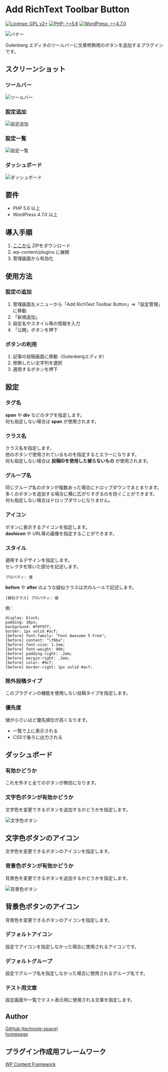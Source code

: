 # Add RichText Toolbar Button

[![License: GPL v2+](https://img.shields.io/badge/License-GPL%20v2%2B-blue.svg)](http://www.gnu.org/licenses/gpl-2.0.html)
[![PHP: >=5.6](https://img.shields.io/badge/PHP-%3E%3D5.6-orange.svg)](http://php.net/)
[![WordPress: >=4.7.0](https://img.shields.io/badge/WordPress-%3E%3D4.7.0-brightgreen.svg)](https://wordpress.org/)

![バナー](https://raw.githubusercontent.com/technote-space/add-richtext-toolbar-button/images/.github/images/banner-772x250.png)

Gutenberg エディタのツールバーに文章修飾用のボタンを追加するプラグインです。

## スクリーンショット
### ツールバー

![ツールバー](https://raw.githubusercontent.com/technote-space/add-richtext-toolbar-button/images/.github/images/201902150444.png)

### 設定追加

![設定追加](https://raw.githubusercontent.com/technote-space/add-richtext-toolbar-button/images/.github/images/201902170345.png)

### 設定一覧

![設定一覧](https://raw.githubusercontent.com/technote-space/add-richtext-toolbar-button/images/.github/images/201902150436.png)

### ダッシュボード

![ダッシュボード](https://raw.githubusercontent.com/technote-space/add-richtext-toolbar-button/images/.github/images/201902170343.png)

## 要件
- PHP 5.6 以上
- WordPress 4.7.0 以上

## 導入手順
1. [ここから](https://github.com/technote-space/add-richtext-toolbar-button/archive/master.zip) ZIPをダウンロード
2. wp-content/plugins に展開
3. 管理画面から有効化

## 使用方法
### 設定の追加
1. 管理画面左メニューから「Add RichText Toolbar Button」⇒「設定管理」に移動
2. 「新規追加」
3. 設定名やスタイル等の情報を入力
4. 「公開」ボタンを押下

### ボタンの利用
1. 記事の投稿画面に移動（Gutenbergエディタ）
2. 修飾したい文字列を選択
3. 適用するボタンを押下

## 設定
### タグ名
**span** や **div** などのタグを指定します。  
何も指定しない場合は **span** が使用されます。

### クラス名
クラス名を指定します。  
他のボタンで使用されているものを指定するとエラーになります。  
何も指定しない場合は **投稿IDを使用した被らないもの** が使用されます。

### グループ名
同じグループ名のボタンが複数あった場合にドロップダウンでまとまります。  
多くのボタンを追加する場合に横に広がりすぎるのを防ぐことができます。  
何も指定しない場合はドロップダウンになりません。

### アイコン
ボタンに表示するアイコンを指定します。  
**dashicon** や URL等の画像を指定することができます。

### スタイル
適用するデザインを指定します。  
セレクタを除いた部分を記述します。  
```
プロパティ: 値
```
**before** や **after** のような疑似クラスは次のルールで記述します。  
```
[疑似クラス] プロパティ: 値
```  
例：
```
display: block;
padding: 10px;
background: #f0f9ff;
border: 1px solid #acf;
[before] font-family: "Font Awesome 5 Free";
[before] content: "\f06a";
[before] font-size: 1.2em;
[before] font-weight: 900;
[before] padding-right: .2em;
[before] margin-right: .2em;
[before] color: #9cf;
[before] border-right: 1px solid #acf;
```

### 除外投稿タイプ
このプラグインの機能を使用しない投稿タイプを指定します。

### 優先度
値が小さいほど優先順位が高くなります。  
* 一覧で上に表示される
* CSSで後ろに出力される

## ダッシュボード
### 有効かどうか
これを外すと全てのボタンが無効になります。

### 文字色ボタンが有効かどうか
文字色を変更できるボタンを追加するかどうかを指定します。

![文字色ボタン](https://raw.githubusercontent.com/technote-space/add-richtext-toolbar-button/images/.github/images/201902170357.png)

## 文字色ボタンのアイコン
文字色を変更できるボタンのアイコンを指定します。

### 背景色ボタンが有効かどうか
背景色を変更できるボタンを追加するかどうかを指定します。

![背景色ボタン](https://raw.githubusercontent.com/technote-space/add-richtext-toolbar-button/images/.github/images/201902170358.png)

## 背景色ボタンのアイコン
背景色を変更できるボタンのアイコンを指定します。

### デフォルトアイコン
設定でアイコンを指定しなかった場合に使用されるアイコンです。

### デフォルトグループ
設定でグループ名を指定しなかった場合に使用されるグループ名です。

### テスト用文章
設定画面や一覧でテスト表示用に使用される文章を指定します。

## Author
[GitHub (technote-space)](https://github.com/technote-space)  
[homepage](https://technote.space)

## プラグイン作成用フレームワーク
[WP Content Framework](https://github.com/wp-content-framework/core)
